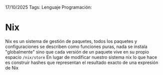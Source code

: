 17/10/2025
Tags: 
Lenguaje Programación: 

# Nix

Nix es un sistema de gestión de paquetes, todos los paquetes y configuraciones se describen como funciones puras, nada se instala "globalmente" sino que cada versión de un paquete vive en su propio espacio `/nix/store` En lugar de modificar nuestro sistema nix lo que hace es construir hashes que representan el resultado exacto de una expresión de Nix  